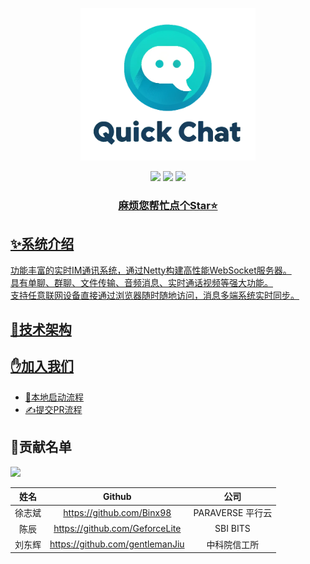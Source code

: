 <p align="center">
    <img src="docs/image/logo.png" width="280" />
</p>

<div align="center">
    <a href="https://github.com/Binx98/QuickChat"><img src="https://img.shields.io/badge/后端-项目地址-yellow.svg?style=plasticr"></a>
    <a href="https://github.com/Binx98/QuickChat-Front-PC"><img src="https://img.shields.io/badge/前端PC端-项目地址-blueviolet.svg?style=plasticr"></a>
    <a href="https://github.com/Binx98/QuickChat-Front-Mobile"><img src="https://img.shields.io/badge/前端移动端-项目地址-blueviolet.svg?style=plasticr"></a>
    <a href="" target="_blank">
    <br>
    <h3>麻烦您帮忙点个Star⭐</h3>
</div>

## ✨系统介绍

功能丰富的实时IM通讯系统，通过Netty构建高性能WebSocket服务器。<br>
具有单聊、群聊、文件传输、音频消息、实时通话视频等强大功能。<br>
支持任意联网设备直接通过浏览器随时随地访问，消息多端系统实时同步。<br>

## 🚀技术架构


## ✋加入我们

- [🚢本地启动流程](https://github.com/Binx98/QuickChat/blob/master/docs/guide/%E6%9C%AC%E5%9C%B0%E7%8E%AF%E5%A2%83%E9%83%A8%E7%BD%B2.md)
- [✍提交PR流程](https://github.com/Binx98/QuickChat/blob/master/docs/guide/%E6%8F%90%E4%BA%A4PR%E6%B5%81%E7%A8%8B.md)

## 🎉贡献名单

<a href="https://github.com/Binx98/QuickChat/graphs/contributors">
  <img src="https://contrib.rocks/image?repo=Binx98/QuickChat" />
</a>

| 姓名  |               Github               |      公司       |
|:---:|:----------------------------------:|:-------------:|
| 徐志斌 |     https://github.com/Binx98      | PARAVERSE 平行云 |
| 陈辰  |   https://github.com/GeforceLite   |   SBI BITS    |
| 刘东辉 |  https://github.com/gentlemanJiu   |    中科院信工所     |
